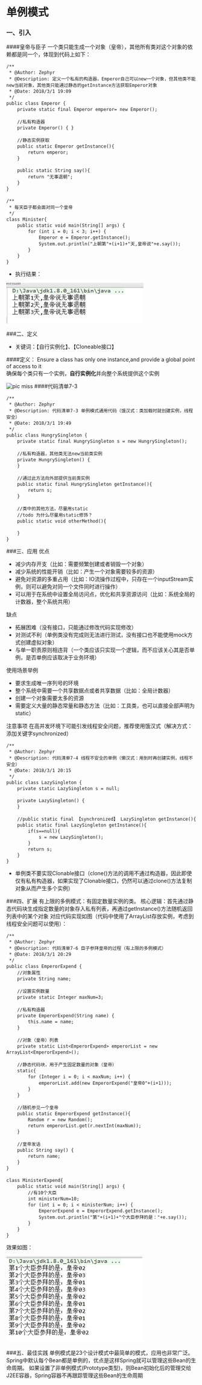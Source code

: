 # 单例模式
### 一、引入
####皇帝与臣子
一个类只能生成一个对象（皇帝），其他所有类对这个对象的依赖都是同一个，体现到代码上如下：<br/>

    /**
     * @Author: Zephyr
     * @Description: 定义一个私有的构造器，Emperor自己可以new一个对象，但其他类不能new当前对象，其他类只能通过静态的getInstance方法获取Emperor对象
     * @Date: 2018/3/1 19:09
     */
    public class Emperor {
        private static final Emperor emperor= new Emperor();
    
        //私有构造器
        private Emperor() { }
    
        //静态实例获取
        public static Emperor getInstance(){
            return emperor;
        }
    
        public static String say(){
            return "无事退朝";
        }
    }
    
    /**
     * 每天臣子都会面对同一个皇帝
     */
    class Minister{
        public static void main(String[] args) {
            for (int i = 0; i < 3; i++) {
                Emperor e = Emperor.getInstance();
                System.out.println("上朝第"+(i+1)+"天,皇帝说"+e.say());
            }
        }
    }
    
+ 执行结果：

![pic miss](https://github.com/ZephyrLai/DesignPattern4J/raw/master/resources/images/dp01/2-1-1.jpg)

###二、定义
+ 关键词：【自行实例化】、【Cloneable接口】

####定义：
Ensure a class has only one instance,and provide a global point of access to it  
确保每个类只有一个实例，**自行实例化**并向整个系统提供这个实例

![pic miss](https://github.com/ZephyrLai/DesignPattern4J/raw/master/resources/images/dp01/2-1-0.jpg)
####代码清单7-3

    /**
     * @Author: Zephyr
     * @Description: 代码清单7-3 单例模式通用代码（饿汉式：类加载时就创建实例，线程安全）
     * @Date: 2018/3/1 19:49
     */
    public class HungrySingleton {
        private static final HungrySingleton s = new HungrySingleton();
    
        //私有构造器，其他类无法new当前类实例
        private HungrySingleton() {
        }
    
        //通过此方法向外部提供当前类实例
        public static final HungrySingleton getInstance(){
            return s;
        }
    
        //类中的其他方法，尽量用static
        //todo 为什么尽量用static修饰？
        public static void otherMethod(){
    
        }
    }

###三、应用
优点
+ 减少内存开支（比如：需要频繁创建或者销毁一个对象）
+ 减少系统的性能开销（比如：产生一个对象需要较多的资源）
+ 避免对资源的多重占用（比如：IO流操作过程中，只存在一个inputStream实例，则可以避免对同一个文件同时进行操作）
+ 可以用于在系统中设置全局访问点，优化和共享资源访问（比如：系统全局的计数器，整个系统共用）

缺点
+ 拓展困难（没有接口，只能通过修改代码实现修改）
+ 对测试不利（单例类没有完成则无法进行测试，没有接口也不能使用mock方式创建虚拟对象）
+ 与单一职责原则相违背（一个类应该只实现一个逻辑，而不应该关心其是否单例，是否单例应该取决于业务环境）

使用场景举例
+ 要求生成唯一序列号的环境
+ 整个系统中需要一个共享数据点或者共享数据（比如：全局计数器）
+ 创建一个对象需要太多的资源
+ 需要定义大量的静态常量和静态方法（比如：工具类，也可以直接全部声明为static） 

注意事项
在高并发环境下可能引发线程安全问题，推荐使用饿汉式（解决方式：添加关键字synchronized）
    
    /**
     * @Author: Zephyr
     * @Description: 代码清单7-4 线程不安全的单例（懒汉式：用到时再创建实例，线程不安全）
     * @Date: 2018/3/1 20:15
     */
    public class LazySingleton {
        private static LazySingleton s = null;
        
        private LazySingleton() {
        }
        
        //public static final 【synchronized】 LazySingleton getInstance(){
        public static final LazySingleton getInstance(){
            if(s==null){
                s = new LazySingleton();
            }
            return s;
        }
    }
  + 单例类不要实现Clonable接口（clone()方法的调用不通过构造器，因此即使仅有私有构造器，如果实现了Clonable接口，仍然可以通过clone()方法复制对象从而产生多个实例）


###四、扩展
有上限的多例模式：有固定数量实例的类。
核心逻辑：首先通过静态代码块生成指定数量的对象存入私有列表，再通过getInstance()方法随机返回列表中的某个对象
对应代码实现如图（代码中使用了ArrayList存放实例，考虑到线程安全问题可以使用）：

    /**
     * @Author: Zephyr
     * @Description: 代码清单7-6 臣子参拜皇帝的过程（有上限的多例模式）
     * @Date: 2018/3/1 20:29
     */
    public class EmperorExpend {
        //对象属性
        private String name;
    
        //设置实例数量
        private static Integer maxNum=3;
    
        //私有构造器
        private EmperorExpend(String name) {
            this.name = name;
        }
    
        //对象（皇帝）列表
        private static List<EmperorExpend> emperorList = new ArrayList<EmperorExpend>();
    
        //静态代码块，用于产生固定数量的对象（皇帝）
        static{
            for (Integer i = 0; i < maxNum; i++) {
                emperorList.add(new EmperorExpend("皇帝0"+(i+1)));
            }
        }
    
        //随机参见一个皇帝
        public static EmperorExpend getInstance(){
            Random r = new Random();
            return emperorList.get(r.nextInt(maxNum));
        }
    
        //皇帝发话
        public String say() {
            return name;
        }
    }
    
    class MinisterExpend{
        public static void main(String[] args) {
            //有10个大臣
            int ministerNum=10;
            for (int i = 0; i < ministerNum; i++) {
                EmperorExpend e = EmperorExpend.getInstance();
                System.out.println("第"+(i+1)+"个大臣参拜的是："+e.say());
            }
        }
    }
  效果如图：
  
![pic miss](https://github.com/ZephyrLai/DesignPattern4J/raw/master/resources/images/dp01/2-1-3.jpg)

###五、最佳实践
单例模式是23个设计模式中最简单的模式，应用也非常广泛。Spring中默认每个Bean都是单例的，优点是这样Spring就可以管理这些Bean的生命周期。
如果设置了非单例模式(Prototype类型)，则Bean初始化后的管理交给J2EE容器，Spring容器不再跟踪管理这些Bean的生命周期